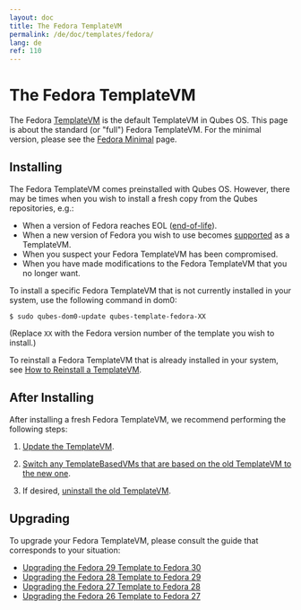 ```yaml
---
layout: doc
title: The Fedora TemplateVM
permalink: /de/doc/templates/fedora/
lang: de
ref: 110
---
```


The Fedora TemplateVM
=====================

The Fedora [TemplateVM] is the default TemplateVM in Qubes OS.
This page is about the standard (or "full") Fedora TemplateVM.
For the minimal version, please see the [Fedora Minimal] page.

Installing
----------

The Fedora TemplateVM comes preinstalled with Qubes OS.
However, there may be times when you wish to install a fresh copy from the Qubes repositories, e.g.:

 * When a version of Fedora reaches EOL ([end-of-life]).
 * When a new version of Fedora you wish to use becomes [supported] as a TemplateVM.
 * When you suspect your Fedora TemplateVM has been compromised.
 * When you have made modifications to the Fedora TemplateVM that you no longer want.

To install a specific Fedora TemplateVM that is not currently installed in your system, use the following command in dom0:

    $ sudo qubes-dom0-update qubes-template-fedora-XX

   (Replace `XX` with the Fedora version number of the template you wish to install.)

To reinstall a Fedora TemplateVM that is already installed in your system, see [How to Reinstall a TemplateVM].


After Installing
----------------

After installing a fresh Fedora TemplateVM, we recommend performing the following steps:

1. [Update the TemplateVM].

2. [Switch any TemplateBasedVMs that are based on the old TemplateVM to the new one][switch-templates].

3. If desired, [uninstall the old TemplateVM].


Upgrading
---------

To upgrade your Fedora TemplateVM, please consult the guide that corresponds to your situation:

 * [Upgrading the Fedora 29 Template to Fedora 30](/de/doc/template/fedora/upgrade-29-to-30/)
 * [Upgrading the Fedora 28 Template to Fedora 29](/de/doc/template/fedora/upgrade-28-to-29/)
 * [Upgrading the Fedora 27 Template to Fedora 28](/de/doc/template/fedora/upgrade-27-to-28/)
 * [Upgrading the Fedora 26 Template to Fedora 27](/de/doc/template/fedora/upgrade-26-to-27/)


[TemplateVM]: /de/doc/templates/
[Fedora Minimal]: /de/doc/templates/fedora-minimal/
[end-of-life]: https://fedoraproject.org/wiki/Fedora_Release_Life_Cycle#Maintenance_Schedule
[supported]: /de/doc/supported-versions/#templatevms
[How to Reinstall a TemplateVM]: /de/doc/reinstall-template/
[Update the TemplateVM]: /de/doc/software-update-vm/
[switch-templates]: /de/doc/templates/#how-to-switch-templates
[uninstall the old TemplateVM]: /de/doc/templates/#how-to-uninstall

